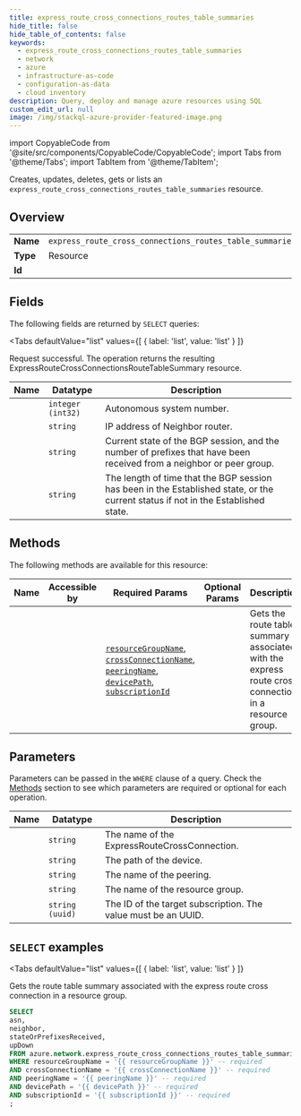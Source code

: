 ```yaml
--- 
title: express_route_cross_connections_routes_table_summaries
hide_title: false
hide_table_of_contents: false
keywords:
  - express_route_cross_connections_routes_table_summaries
  - network
  - azure
  - infrastructure-as-code
  - configuration-as-data
  - cloud inventory
description: Query, deploy and manage azure resources using SQL
custom_edit_url: null
image: /img/stackql-azure-provider-featured-image.png
---
```


import CopyableCode from '@site/src/components/CopyableCode/CopyableCode';
import Tabs from '@theme/Tabs';
import TabItem from '@theme/TabItem';

Creates, updates, deletes, gets or lists an <code>express_route_cross_connections_routes_table_summaries</code> resource.

## Overview
<table><tbody>
<tr><td><b>Name</b></td><td><code>express_route_cross_connections_routes_table_summaries</code></td></tr>
<tr><td><b>Type</b></td><td>Resource</td></tr>
<tr><td><b>Id</b></td><td><CopyableCode code="azure.network.express_route_cross_connections_routes_table_summaries" /></td></tr>
</tbody></table>

## Fields

The following fields are returned by `SELECT` queries:

<Tabs
    defaultValue="list"
    values={[
        { label: 'list', value: 'list' }
    ]}
>
<TabItem value="list">

Request successful. The operation returns the resulting ExpressRouteCrossConnectionsRouteTableSummary resource.

<table>
<thead>
    <tr>
    <th>Name</th>
    <th>Datatype</th>
    <th>Description</th>
    </tr>
</thead>
<tbody>
<tr>
    <td><CopyableCode code="asn" /></td>
    <td><code>integer (int32)</code></td>
    <td>Autonomous system number.</td>
</tr>
<tr>
    <td><CopyableCode code="neighbor" /></td>
    <td><code>string</code></td>
    <td>IP address of Neighbor router.</td>
</tr>
<tr>
    <td><CopyableCode code="stateOrPrefixesReceived" /></td>
    <td><code>string</code></td>
    <td>Current state of the BGP session, and the number of prefixes that have been received from a neighbor or peer group.</td>
</tr>
<tr>
    <td><CopyableCode code="upDown" /></td>
    <td><code>string</code></td>
    <td>The length of time that the BGP session has been in the Established state, or the current status if not in the Established state.</td>
</tr>
</tbody>
</table>
</TabItem>
</Tabs>

## Methods

The following methods are available for this resource:

<table>
<thead>
    <tr>
    <th>Name</th>
    <th>Accessible by</th>
    <th>Required Params</th>
    <th>Optional Params</th>
    <th>Description</th>
    </tr>
</thead>
<tbody>
<tr>
    <td><a href="#list"><CopyableCode code="list" /></a></td>
    <td><CopyableCode code="select" /></td>
    <td><a href="#parameter-resourceGroupName"><code>resourceGroupName</code></a>, <a href="#parameter-crossConnectionName"><code>crossConnectionName</code></a>, <a href="#parameter-peeringName"><code>peeringName</code></a>, <a href="#parameter-devicePath"><code>devicePath</code></a>, <a href="#parameter-subscriptionId"><code>subscriptionId</code></a></td>
    <td></td>
    <td>Gets the route table summary associated with the express route cross connection in a resource group.</td>
</tr>
</tbody>
</table>

## Parameters

Parameters can be passed in the `WHERE` clause of a query. Check the [Methods](#methods) section to see which parameters are required or optional for each operation.

<table>
<thead>
    <tr>
    <th>Name</th>
    <th>Datatype</th>
    <th>Description</th>
    </tr>
</thead>
<tbody>
<tr id="parameter-crossConnectionName">
    <td><CopyableCode code="crossConnectionName" /></td>
    <td><code>string</code></td>
    <td>The name of the ExpressRouteCrossConnection.</td>
</tr>
<tr id="parameter-devicePath">
    <td><CopyableCode code="devicePath" /></td>
    <td><code>string</code></td>
    <td>The path of the device.</td>
</tr>
<tr id="parameter-peeringName">
    <td><CopyableCode code="peeringName" /></td>
    <td><code>string</code></td>
    <td>The name of the peering.</td>
</tr>
<tr id="parameter-resourceGroupName">
    <td><CopyableCode code="resourceGroupName" /></td>
    <td><code>string</code></td>
    <td>The name of the resource group.</td>
</tr>
<tr id="parameter-subscriptionId">
    <td><CopyableCode code="subscriptionId" /></td>
    <td><code>string (uuid)</code></td>
    <td>The ID of the target subscription. The value must be an UUID.</td>
</tr>
</tbody>
</table>

## `SELECT` examples

<Tabs
    defaultValue="list"
    values={[
        { label: 'list', value: 'list' }
    ]}
>
<TabItem value="list">

Gets the route table summary associated with the express route cross connection in a resource group.

```sql
SELECT
asn,
neighbor,
stateOrPrefixesReceived,
upDown
FROM azure.network.express_route_cross_connections_routes_table_summaries
WHERE resourceGroupName = '{{ resourceGroupName }}' -- required
AND crossConnectionName = '{{ crossConnectionName }}' -- required
AND peeringName = '{{ peeringName }}' -- required
AND devicePath = '{{ devicePath }}' -- required
AND subscriptionId = '{{ subscriptionId }}' -- required
;
```
</TabItem>
</Tabs>
